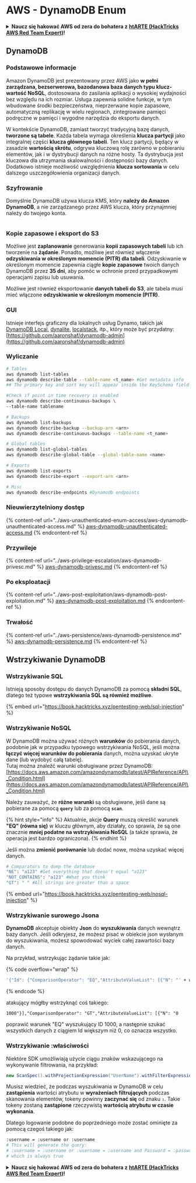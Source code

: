 # AWS - DynamoDB Enum

<details>

<summary><strong>Naucz się hakować AWS od zera do bohatera z</strong> <a href="https://training.hacktricks.xyz/courses/arte"><strong>htARTE (HackTricks AWS Red Team Expert)</strong></a><strong>!</strong></summary>

Inne sposoby wsparcia HackTricks:

* Jeśli chcesz zobaczyć swoją **firmę reklamowaną w HackTricks** lub **pobrać HackTricks w formacie PDF**, sprawdź [**PLAN SUBSKRYPCJI**](https://github.com/sponsors/carlospolop)!
* Zdobądź [**oficjalne gadżety PEASS & HackTricks**](https://peass.creator-spring.com)
* Odkryj [**Rodzinę PEASS**](https://opensea.io/collection/the-peass-family), naszą kolekcję ekskluzywnych [**NFT**](https://opensea.io/collection/the-peass-family)
* **Dołącz do** 💬 [**grupy Discord**](https://discord.gg/hRep4RUj7f) lub [**grupy telegramowej**](https://t.me/peass) lub **śledź** nas na **Twitterze** 🐦 [**@hacktricks\_live**](https://twitter.com/hacktricks\_live)**.**
* **Podziel się swoimi sztuczkami hakerskimi, przesyłając PR-y do** [**HackTricks**](https://github.com/carlospolop/hacktricks) i [**HackTricks Cloud**](https://github.com/carlospolop/hacktricks-cloud) github repos.

</details>

## DynamoDB

### Podstawowe informacje

Amazon DynamoDB jest prezentowany przez AWS jako **w pełni zarządzana, bezserwerowa, bazodanowa baza danych typu klucz-wartość NoSQL**, dostosowana do zasilania aplikacji o wysokiej wydajności bez względu na ich rozmiar. Usługa zapewnia solidne funkcje, w tym wbudowane środki bezpieczeństwa, nieprzerwane kopie zapasowe, automatyczną replikację w wielu regionach, zintegrowane pamięci podręczne w pamięci i wygodne narzędzia do eksportu danych.

W kontekście DynamoDB, zamiast tworzyć tradycyjną bazę danych, **tworzone są tabele**. Każda tabela wymaga określenia **klucza partycji** jako integralnej części **klucza głównego tabeli**. Ten klucz partycji, będący w zasadzie **wartością skrótu**, odgrywa kluczową rolę zarówno w pobieraniu elementów, jak i w dystrybucji danych na różne hosty. Ta dystrybucja jest kluczowa dla utrzymania skalowalności i dostępności bazy danych. Dodatkowo istnieje możliwość uwzględnienia **klucza sortowania** w celu dalszego uszczegółowienia organizacji danych.

### Szyfrowanie

Domyślnie DynamoDB używa klucza KMS, który **należy do Amazon DynamoDB**, a nie zarządzanego przez AWS klucza, który przynajmniej należy do twojego konta.

<figure><img src="https://lh4.googleusercontent.com/JjtNS7aA-_GRMgZb4v93jWEQJi6DQdUPq0FEpzZPdeyCeNoG05p0NJiV9Zs-ULs_-Tfjmx0W1ZgsE2Ui2ljo7D-1a87Xny-gpLVQO0XmXdFoph9ci1RepbVNwaCe9oPruEZSEDxGTxF5dIv6pW1WpT6kWA=s2048" alt=""><figcaption></figcaption></figure>

### Kopie zapasowe i eksport do S3

Możliwe jest **zaplanowanie** generowania **kopii zapasowych tabeli** lub ich tworzenie na **żądanie**. Ponadto, możliwe jest również włączenie **odzyskiwania w określonym momencie (PITR) dla tabeli**. Odzyskiwanie w określonym momencie zapewnia ciągłe **kopie zapasowe** twoich danych DynamoDB przez **35 dni**, aby pomóc w ochronie przed przypadkowymi operacjami zapisu lub usuwania.

Możliwe jest również eksportowanie **danych tabeli do S3**, ale tabela musi mieć włączone **odzyskiwanie w określonym momencie (PITR)**.

### GUI

Istnieje interfejs graficzny dla lokalnych usług Dynamo, takich jak [DynamoDB Local](https://aws.amazon.com/blogs/aws/dynamodb-local-for-desktop-development/), [dynalite](https://github.com/mhart/dynalite), [localstack](https://github.com/localstack/localstack), itp., który może być przydatny: [https://github.com/aaronshaf/dynamodb-admin](https://github.com/aaronshaf/dynamodb-admin)

### Wyliczanie

```bash
# Tables
aws dynamodb list-tables
aws dynamodb describe-table --table-name <t_name> #Get metadata info
## The primary key and sort key will appear inside the KeySchema field

#Check if point in time recovery is enabled
aws dynamodb describe-continuous-backups \
--table-name tablename

# Backups
aws dynamodb list-backups
aws dynamodb describe-backup --backup-arn <arn>
aws dynamodb describe-continuous-backups --table-name <t_name>

# Global tables
aws dynamodb list-global-tables
aws dynamodb describe-global-table --global-table-name <name>

# Exports
aws dynamodb list-exports
aws dynamodb describe-export --export-arn <arn>

# Misc
aws dynamodb describe-endpoints #Dynamodb endpoints
```

### Nieuwierzytelniony dostęp

{% content-ref url="../aws-unauthenticated-enum-access/aws-dynamodb-unauthenticated-access.md" %}
[aws-dynamodb-unauthenticated-access.md](../aws-unauthenticated-enum-access/aws-dynamodb-unauthenticated-access.md)
{% endcontent-ref %}

### Przywileje

{% content-ref url="../aws-privilege-escalation/aws-dynamodb-privesc.md" %}
[aws-dynamodb-privesc.md](../aws-privilege-escalation/aws-dynamodb-privesc.md)
{% endcontent-ref %}

### Po eksploatacji

{% content-ref url="../aws-post-exploitation/aws-dynamodb-post-exploitation.md" %}
[aws-dynamodb-post-exploitation.md](../aws-post-exploitation/aws-dynamodb-post-exploitation.md)
{% endcontent-ref %}

### Trwałość

{% content-ref url="../aws-persistence/aws-dynamodb-persistence.md" %}
[aws-dynamodb-persistence.md](../aws-persistence/aws-dynamodb-persistence.md)
{% endcontent-ref %}

## Wstrzykiwanie DynamoDB

### Wstrzykiwanie SQL

Istnieją sposoby dostępu do danych DynamoDB za pomocą **składni SQL**, dlatego też typowe **wstrzykiwania SQL są również możliwe**.

{% embed url="https://book.hacktricks.xyz/pentesting-web/sql-injection" %}

### Wstrzykiwanie NoSQL

W DynamoDB można używać różnych **warunków** do pobierania danych, podobnie jak w przypadku typowego wstrzykiwania NoSQL, jeśli można **łączyć więcej warunków do pobierania** danych, można uzyskać ukryte dane (lub wydobyć całą tabelę).\
Tutaj można znaleźć warunki obsługiwane przez DynamoDB: [https://docs.aws.amazon.com/amazondynamodb/latest/APIReference/API\_Condition.html](https://docs.aws.amazon.com/amazondynamodb/latest/APIReference/API\_Condition.html)

Należy zauważyć, że **różne warunki** są obsługiwane, jeśli dane są pobierane za pomocą **`query`** lub za pomocą **`scan`**.

{% hint style="info" %}
Aktualnie, akcje **Query** muszą określić warunek **"EQ" (równa się)** w kluczu głównym, aby działały, co sprawia, że są one znacznie **mniej podatne na wstrzykiwania NoSQL** (a także sprawia, że operacja jest bardzo ograniczona).
{% endhint %}

Jeśli można **zmienić porównanie** lub dodać nowe, można uzyskać więcej danych.

```bash
# Comparators to dump the database
"NE": "a123" #Get everything that doesn't equal "a123"
"NOT_CONTAINS": "a123" #What you think
"GT": " " #All strings are greater than a space
```

{% embed url="https://book.hacktricks.xyz/pentesting-web/nosql-injection" %}

### Wstrzykiwanie surowego Jsona

**DynamoDB** akceptuje obiekty **Json** do **wyszukiwania** danych wewnątrz bazy danych. Jeśli odkryjesz, że możesz pisać w obiekcie json wysłanym do wyszukiwania, możesz spowodować wyciek całej zawartości bazy danych.

Na przykład, wstrzykując żądanie takie jak:

{% code overflow="wrap" %}
```bash
'{"Id": {"ComparisonOperator": "EQ","AttributeValueList": [{"N": "' + user_input + '"}]}}'
```
{% endcode %}

atakujący mógłby wstrzyknąć coś takiego:

`1000"}],"ComparisonOperator": "GT","AttributeValueList": [{"N": "0`

poprawić warunek "EQ" wyszukujący ID 1000, a następnie szukać wszystkich danych z ciągiem Id większym niż 0, co oznacza wszystko.

### Wstrzykiwanie :właściwości

Niektóre SDK umożliwiają użycie ciągu znaków wskazującego na wykonywanie filtrowania, na przykład:

```java
new ScanSpec().withProjectionExpression("UserName").withFilterExpression(user_input+" = :username and Password = :password").withValueMap(valueMap)
```

Musisz wiedzieć, że podczas wyszukiwania w DynamoDB w celu **zastąpienia** wartości atrybutu w **wyrażeniach filtrujących** podczas skanowania elementów, tokeny powinny **zaczynać się** od znaku **`:`**. Takie tokeny zostaną **zastąpione** rzeczywistą **wartością atrybutu w czasie wykonania**.

Dlatego logowanie podobne do poprzedniego może zostać ominięte za pomocą czegoś takiego jak:

```bash
:username = :username or :username
# This will generate the query:
# :username = :username or :username = :username and Password = :password
# which is always true
```

<details>

<summary><strong>Naucz się hakować AWS od zera do bohatera z</strong> <a href="https://training.hacktricks.xyz/courses/arte"><strong>htARTE (HackTricks AWS Red Team Expert)</strong></a><strong>!</strong></summary>

Inne sposoby wsparcia HackTricks:

* Jeśli chcesz zobaczyć swoją **firmę reklamowaną w HackTricks** lub **pobrać HackTricks w formacie PDF**, sprawdź [**PLAN SUBSKRYPCJI**](https://github.com/sponsors/carlospolop)!
* Zdobądź [**oficjalne gadżety PEASS & HackTricks**](https://peass.creator-spring.com)
* Odkryj [**Rodzinę PEASS**](https://opensea.io/collection/the-peass-family), naszą kolekcję ekskluzywnych [**NFT**](https://opensea.io/collection/the-peass-family)
* **Dołącz do** 💬 [**grupy Discord**](https://discord.gg/hRep4RUj7f) lub [**grupy telegramowej**](https://t.me/peass) lub **śledź** nas na **Twitterze** 🐦 [**@hacktricks\_live**](https://twitter.com/hacktricks\_live)**.**
* **Podziel się swoimi sztuczkami hakerskimi, przesyłając PR-y do** [**HackTricks**](https://github.com/carlospolop/hacktricks) i [**HackTricks Cloud**](https://github.com/carlospolop/hacktricks-cloud) repozytoriów github.

</details>

